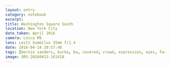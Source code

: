 ```yaml
--- 
layout: entry
category: notebook
excerpt:
title: Washington Square South
location: New York City
date_taken: April 2016
camera: Leica M9
lens: Leitz Summilux 35mm f/1.4
date: 2016-04-14 20:57:48
tags: [bernie sanders, burka, bw, covered, crowd, expression, eyes, face, finger, gesture, girls, rally, street, women]
image: GRS-20160413-161410
---
```

